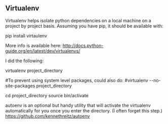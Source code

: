 ## Virtualenv


Virtualenv helps isolate python dependencies on a local machine on a project by project basis. Assuming you have pip, it should be available with:

pip install virtaulenv

More info is available here:
http://docs.python-guide.org/en/latest/dev/virtualenvs/

I did the following:

virtualenv project_directory

#To prevent using system level packages, could also do:
#virtualenv --no-site-packages project_directory

cd project_directory
source bin/activate

autoenv is an optional but handy utility that will activate the virtualenv automatically for you once you enter the directory. (I often forget this step.)
https://github.com/kennethreitz/autoenv


